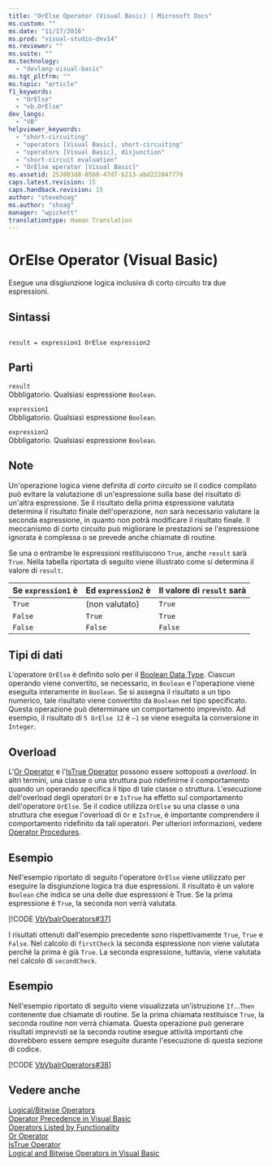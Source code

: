 ```yaml
---
title: "OrElse Operator (Visual Basic) | Microsoft Docs"
ms.custom: ""
ms.date: "11/17/2016"
ms.prod: "visual-studio-dev14"
ms.reviewer: ""
ms.suite: ""
ms.technology: 
  - "devlang-visual-basic"
ms.tgt_pltfrm: ""
ms.topic: "article"
f1_keywords: 
  - "OrElse"
  - "vb.OrElse"
dev_langs: 
  - "VB"
helpviewer_keywords: 
  - "short-circuiting"
  - "operators [Visual Basic], short-circuiting"
  - "operators [Visual Basic], disjunction"
  - "short-circuit evaluation"
  - "OrElse operator [Visual Basic]"
ms.assetid: 253803d8-05b0-47d7-b213-abd222847779
caps.latest.revision: 15
caps.handback.revision: 15
author: "stevehoag"
ms.author: "shoag"
manager: "wpickett"
translationtype: Human Translation
---
```

# OrElse Operator (Visual Basic)
Esegue una disgiunzione logica inclusiva di corto circuito tra due espressioni.  
  
## Sintassi  
  
```  
  
result = expression1 OrElse expression2  
```  
  
## Parti  
 `result`  
 Obbligatorio.  Qualsiasi espressione `Boolean`.  
  
 `expression1`  
 Obbligatorio.  Qualsiasi espressione `Boolean`.  
  
 `expression2`  
 Obbligatorio.  Qualsiasi espressione `Boolean`.  
  
## Note  
 Un'operazione logica viene definita *di corto circuito* se il codice compilato può evitare la valutazione di un'espressione sulla base del risultato di un'altra espressione.  Se il risultato della prima espressione valutata determina il risultato finale dell'operazione, non sarà necessario valutare la seconda espressione, in quanto non potrà modificare il risultato finale.  Il meccanismo di corto circuito può migliorare le prestazioni se l'espressione ignorata è complessa o se prevede anche chiamate di routine.  
  
 Se una o entrambe le espressioni restituiscono `True`, anche `result` sarà `True`.  Nella tabella riportata di seguito viene illustrato come si determina il valore di `result`.  
  
|Se `expression1` è|Ed `expression2` è|Il valore di `result` sarà|  
|------------------------|------------------------|--------------------------------|  
|`True`|\(non valutato\)|`True`|  
|`False`|`True`|`True`|  
|`False`|`False`|`False`|  
  
## Tipi di dati  
 L'operatore `OrElse` è definito solo per il [Boolean Data Type](../../../visual-basic/language-reference/data-types/boolean-data-type.md).  Ciascun operando viene convertito, se necessario, in `Boolean` e l'operazione viene eseguita interamente in `Boolean`.  Se si assegna il risultato a un tipo numerico, tale risultato viene convertito da `Boolean` nel tipo specificato.  Questa operazione può determinare un comportamento imprevisto.  Ad esempio, il risultato di `5 OrElse 12` è `–1` se viene eseguita la conversione in `Integer`.  
  
## Overload  
 L'[Or Operator](../../../visual-basic/language-reference/operators/or-operator.md) e l'[IsTrue Operator](../../../visual-basic/language-reference/operators/istrue-operator.md) possono essere sottoposti a *overload*. In altri termini, una classe o una struttura può ridefinirne il comportamento quando un operando specifica il tipo di tale classe o struttura.  L'esecuzione dell'overload degli operatori `Or` e `IsTrue` ha effetto sul comportamento dell'operatore `OrElse`.  Se il codice utilizza `OrElse` su una classe o una struttura che esegue l'overload di `Or` e `IsTrue`, è importante comprendere il comportamento ridefinito da tali operatori.  Per ulteriori informazioni, vedere [Operator Procedures](../../../visual-basic/programming-guide/language-features/procedures/operator-procedures.md).  
  
## Esempio  
 Nell'esempio riportato di seguito l'operatore `OrElse` viene utilizzato per eseguire la disgiunzione logica tra due espressioni.  Il risultato è un valore `Boolean` che indica se una delle due espressioni è True.  Se la prima espressione è `True`, la seconda non verrà valutata.  
  
 [!CODE [VbVbalrOperators#37](../CodeSnippet/VS_Snippets_VBCSharp/VbVbalrOperators#37)]  
  
 I risultati ottenuti dall'esempio precedente sono rispettivamente `True`, `True` e `False`.  Nel calcolo di `firstCheck` la seconda espressione non viene valutata perché la prima è già `True`.  La seconda espressione, tuttavia, viene valutata nel calcolo di `secondCheck`.  
  
## Esempio  
 Nell'esempio riportato di seguito viene visualizzata un'istruzione `If`...`Then` contenente due chiamate di routine.  Se la prima chiamata restituisce `True`, la seconda routine non verrà chiamata.  Questa operazione può generare risultati imprevisti se la seconda routine esegue attività importanti che dovrebbero essere sempre eseguite durante l'esecuzione di questa sezione di codice.  
  
 [!CODE [VbVbalrOperators#38](../CodeSnippet/VS_Snippets_VBCSharp/VbVbalrOperators#38)]  
  
## Vedere anche  
 [Logical\/Bitwise Operators](../../../visual-basic/language-reference/operators/logical-bitwise-operators.md)   
 [Operator Precedence in Visual Basic](../../../visual-basic/language-reference/operators/operator-precedence.md)   
 [Operators Listed by Functionality](../../../visual-basic/language-reference/operators/operators-listed-by-functionality.md)   
 [Or Operator](../../../visual-basic/language-reference/operators/or-operator.md)   
 [IsTrue Operator](../../../visual-basic/language-reference/operators/istrue-operator.md)   
 [Logical and Bitwise Operators in Visual Basic](../../../visual-basic/programming-guide/language-features/operators-and-expressions/logical-and-bitwise-operators.md)